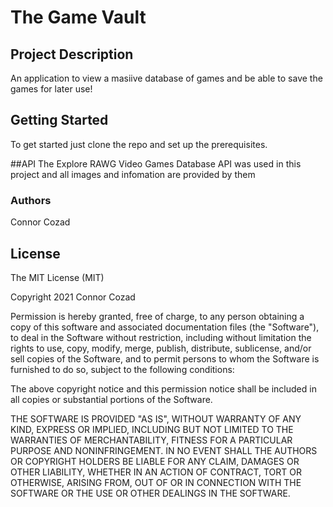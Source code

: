 # The Game Vault

## Project Description
An application to view a masiive database of games and be able to save the games for later use!

## Getting Started
To get started just clone the repo and set up the prerequisites.

##API
The Explore RAWG Video Games Database API was used in this project and all images and infomation are provided by them

### Authors
Connor Cozad 

## License
The MIT License (MIT)  

Copyright 2021 Connor Cozad

Permission is hereby granted, free of charge, to any person obtaining a copy of this software and associated documentation files (the "Software"), to deal in the Software without restriction, including without limitation the rights to use, copy, modify, merge, publish, distribute, sublicense, and/or sell copies of the Software, and to permit persons to whom the Software is furnished to do so, subject to the following conditions:  

The above copyright notice and this permission notice shall be included in all copies or substantial portions of the Software.  

THE SOFTWARE IS PROVIDED "AS IS", WITHOUT WARRANTY OF ANY KIND, EXPRESS OR IMPLIED, INCLUDING BUT NOT LIMITED TO THE WARRANTIES OF MERCHANTABILITY, FITNESS FOR A PARTICULAR PURPOSE AND NONINFRINGEMENT. IN NO EVENT SHALL THE AUTHORS OR COPYRIGHT HOLDERS BE LIABLE FOR ANY CLAIM, DAMAGES OR OTHER LIABILITY, WHETHER IN AN ACTION OF CONTRACT, TORT OR OTHERWISE, ARISING FROM, OUT OF OR IN CONNECTION WITH THE SOFTWARE OR THE USE OR OTHER DEALINGS IN THE SOFTWARE.  
